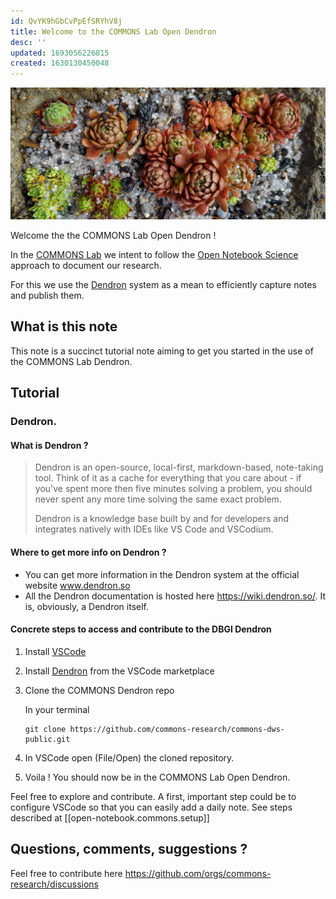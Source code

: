 ```yaml
---
id: QvYK9hGbCvPpEfSRYhV8j
title: Welcome to the COMMONS Lab Open Dendron
desc: ''
updated: 1693056226815
created: 1630130450048
---
```


![](/assets/images/allard-lab.jpg)

Welcome the the COMMONS Lab Open Dendron !

In the [COMMONS Lab](https://www.unifr.ch/bio/en/groups/allard/) we intent to follow the [Open Notebook Science](https://en.wikipedia.org/wiki/Open-notebook_science) approach to document our research.

For this we use the [Dendron](https://www.dendron.so/) system as a mean to efficiently capture notes and publish them.

## What is this note

This note is a succinct tutorial note aiming to get you started in the use of the COMMONS Lab Dendron.

## Tutorial

### Dendron. 

#### What is Dendron ?

> Dendron is an open-source, local-first, markdown-based, note-taking tool. Think of it as a cache for everything that you care about - if you've spent more then five minutes solving a problem, you should never spent any more time solving the same exact problem.
> 
> Dendron is a knowledge base built by and for developers and integrates natively with IDEs like VS Code and VSCodium.

#### Where to get more info on Dendron ?

- You can get more information in the Dendron system at the official website www.dendron.so
- All the Dendron documentation is hosted here https://wiki.dendron.so/. It is, obviously, a Dendron itself.

#### Concrete steps to access and contribute to the DBGI Dendron

1. Install [VSCode](https://code.visualstudio.com/download)
2. Install [Dendron](https://marketplace.visualstudio.com/items?itemName=dendron.dendron) from the VSCode marketplace 
3. Clone the COMMONS Dendron repo

    In your terminal
    ```
    git clone https://github.com/commons-research/commons-dws-public.git
    ```
4. In VSCode open (File/Open) the cloned repository.
5. Voila ! You should now be in the COMMONS Lab Open Dendron.

Feel free to explore and contribute.
A first, important step could be to configure VSCode so that you can easily add a daily note. See steps described at [[open-notebook.commons.setup]]


## Questions, comments, suggestions ?

Feel free to contribute here https://github.com/orgs/commons-research/discussions

